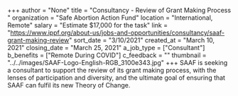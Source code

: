 +++
author = "None"
title = "Consultancy - Review of Grant Making Process "
organization = "Safe Abortion Action Fund"
location = "International, Remote"
salary = "Estimate $17,000 for the task"
link = "https://www.ippf.org/about-us/jobs-and-opportunities/consultancy/saaf-grant-making-review"
sort_date = "3/10/2021"
created_at = "March 10, 2021"
closing_date = "March 25, 2021"
a_job_type = ["Consultant"]
b_benefits = ["Remote During COVID"]
c_feedback = ""
thumbnail = "../../images/SAAF-Logo-English-RGB_3100e343.jpg"
+++
SAAF is seeking a consultant to support the review of its grant making process, with the lenses of participation and diversity, and the ultimate goal of ensuring that SAAF can fulfil its new Theory of Change. 
